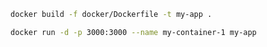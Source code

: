 ```bash
docker build -f docker/Dockerfile -t my-app .
```

```bash
docker run -d -p 3000:3000 --name my-container-1 my-app
```
